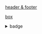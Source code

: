 [header & footer](https://github.com/kyechan99/capsule-render#readme)

[box](https://github.com/matchai/awesome-pinned-gists)

<details><summary>badge</summary>

### Collaborating Tool

- Git  
  
  - img alt="git" src="https://cdn.jsdelivr.net/gh/devicons/devicon/icons/git/git-original-wordmark.svg" width="75" height="75"/>
  - img alt="Git" src="https://img.shields.io/badge/Git-F05032?style=flat-square&logo=Git&logoColor=white"/>
  - img alt="Git" src="https://img.shields.io/badge/Git-F05032?style=for-the-badge&logo=Git&logoColor=white"/>
  
- GitHub  
  
  - img alt="GitHub" src="https://cdn.jsdelivr.net/gh/devicons/devicon/icons/github/github-original-wordmark.svg" width="75" height="75"/>
  - img alt="GitHub" src="https://img.shields.io/badge/GitHub-181717?style=flat-square&logo=GitHub&logoColor=white"/>
  - img alt="GitHub" src="https://img.shields.io/badge/GitHub-181717?style=for-the-badge&logo=GitHub&logoColor=white"/>

---  

### IDE

- img alt="vscode" src="https://img.shields.io/badge/Visual%20Studio%20Code-4479A1?style=flat-square&logo=Visual Studio Code&logoColor=white"/>
- img alt="vscode" src="https://img.shields.io/badge/Visual%20Studio%20Code-4479A1?style=for-the-badge&logo=Visual Studio Code&logoColor=white"/>

- img alt="jupyternotebook" src="https://img.shields.io/badge/Jupyter%20Notebook-F37626?style=flat-square&logo=Jupyter&logoColor=white"/>
- img alt="jupyternotebook" src="https://img.shields.io/badge/Jupyter%20Notebook-F37626?style=for-the-badge&logo=Jupyter&logoColor=white"/>

- img alt="googlecolab" src="https://img.shields.io/badge/Google%20Colab-F9AB00?style=flat-square&logo=Google Colab&logoColor=white"/>
- img alt="googlecolab" src="https://img.shields.io/badge/Google%20Colab-F9AB00?style=for-the-badge&logo=Google Colab&logoColor=white"/>

- img alt="eclipse" src="https://img.shields.io/badge/Eclipse-2C2255?style=flat-square&logo=Eclipse IDE&logoColor=white"/>
- img alt="eclipse" src="https://img.shields.io/badge/Eclipse-2C2255?style=for-the-badge&logo=Eclipse IDE&logoColor=white"/>

- img alt="IntelliJ IDEA" src="https://img.shields.io/badge/IntelliJ-000000?style=flat-square&logo=IntelliJ IDEA&logoColor=white"/>
- img alt="IntelliJ IDEA" src="https://img.shields.io/badge/IntelliJ-000000?style=for-the-badge&logo=IntelliJ IDEA&logoColor=white"/>
  
---  
  
### DB  
  
- mysql
  
  - img alt="mysql" src="https://cdn.jsdelivr.net/gh/devicons/devicon/icons/mysql/mysql-original-wordmark.svg" width="75" height="75"/>
  - img alt="mysql" src="https://img.shields.io/badge/MySQL-4479A1?style=flat-square&logo=MySQL&logoColor=white"/>
  - img alt="mysql" src="https://img.shields.io/badge/MySQL-4479A1?style=for-the-badge&logo=MySQL&logoColor=white"/>

---

### PYTHON  
  
- Python
  - img alt="python" src="https://cdn.jsdelivr.net/gh/devicons/devicon/icons/python/python-original-wordmark.svg" width="75" height="75"/>
  - img alt="Python" src="https://img.shields.io/badge/python%20-%2314354C.svg?style=flat-square&logo=python&logoColor=white"/>
  - img alt="Python" src="https://img.shields.io/badge/python%20-%2314354C.svg?style=for-the-badge&logo=python&logoColor=white"/>
  
- 자료 수집
  - img alt="beautifulsoup" src="https://img.shields.io/badge/beautifulsoup-F3E2A9?style=flat-square&logo=Bitdefender&logoColor=black"/>
  - img alt="beautifulsoup" src="https://img.shields.io/badge/beautifulsoup-F3E2A9?style=for-the-badge&logo=Bitdefender&logoColor=black"/>
  
  - img alt="selenium" src="https://img.shields.io/badge/selenium-43B02A?style=flat-square&logo=Selenium&logoColor=white"/>
  - img alt="selenium" src="https://img.shields.io/badge/selenium-43B02A?style=for-the-badge&logo=Selenium&logoColor=white"/>

- 자료 처리 및 분석
  - img alt="numpy" src="https://img.shields.io/badge/numpy-013243?style=flat-square&logo=numpy&logoColor=white"/>
  - img alt="numpy" src="https://img.shields.io/badge/numpy-013243?style=for-the-badge&logo=numpy&logoColor=white"/>
  
  - img alt="pandas" src="https://img.shields.io/badge/pandas-150458?style=flat-square&logo=pandas&logoColor=white"/>
  - img alt="pandas" src="https://img.shields.io/badge/pandas-150458?style=for-the-badge&logo=pandas&logoColor=white"/>

- 자료 시각화
  - img alt="plotly" src="https://img.shields.io/badge/plotly-3F4F75?style=flat-square&logo=Plotly&logoColor=white"/>
  - img alt="plotly" src="https://img.shields.io/badge/plotly-3F4F75?style=for-the-badge&logo=Plotly&logoColor=white"/>
  
  - img alt="folium" src="https://img.shields.io/badge/folium-77B829?style=flat-square&logo=Folium&logoColor=white"/>
  - img alt="folium" src="https://img.shields.io/badge/folium-77B829?style=for-the-badge&logo=Folium&logoColor=white"/>
  
  - img alt="wordcloud" src="https://img.shields.io/badge/wordcloud-3693F3?style=flat-square&logo=iCloud&logoColor=white"/>
  - img alt="wordcloud" src="https://img.shields.io/badge/wordcloud-3693F3?style=for-the-badge&logo=iCloud&logoColor=white"/>
  
  - img alt="streamlit" src="https://img.shields.io/badge/streamlit-FF4B4B?style=flat-square&logo=Streamlit&logoColor=white"/>
  - img alt="streamlit" src="https://img.shields.io/badge/streamlit-FF4B4B?style=for-the-badge&logo=Streamlit&logoColor=white"/>
  
- 인공지능  
  - img alt="scikitlearn" src="https://img.shields.io/badge/scikitlearn-F7931E?style=flat-square&logo=scikit-learn&logoColor=white"/>
  - img alt="scikitlearn" src="https://img.shields.io/badge/scikitlearn-F7931E?style=for-the-badge&logo=scikit-learn&logoColor=white"/>
  
  - img alt="tensorflow" src="https://img.shields.io/badge/tensorflow-FF6F00?style=flat-square&logo=tensorflow&logoColor=white"/>
  - img alt="tensorflow" src="https://img.shields.io/badge/tensorflow-FF6F00?style=for-the-badge&logo=tensorflow&logoColor=white"/>

- 백엔드
  - img alt="FastAPI" src="https://img.shields.io/badge/FastAPI-009688?style=flat-square&logo=scikit-learn&logoColor=white"/>
  - img alt="FastAPI" src="https://img.shields.io/badge/FastAPI-009688?style=for-the-badge&logo=scikit-learn&logoColor=white"/>  
  
---  

### FrontEnd

- html  
  - img alt="html5" src="https://cdn.jsdelivr.net/gh/devicons/devicon/icons/html5/html5-original-wordmark.svg" width="75" height="75"/>
  - img alt="html5" src="https://img.shields.io/badge/HTML5-E34F26?&style=flat-square&logo=html5&logoColor=white"/> 
  - img alt="html5" src="https://img.shields.io/badge/HTML5-E34F26?&style=for-the-badge&logo=html5&logoColor=white"/> 
  
- css  
  - img alt="css3" src="https://cdn.jsdelivr.net/gh/devicons/devicon/icons/css3/css3-original-wordmark.svg" width="75" height="75"/>
  - img alt="css3" src="https://img.shields.io/badge/CSS3-E4405F?style=flat-square&logo=CSS3&logoColor=#1572B6"/>
  - img alt="css3" src="https://img.shields.io/badge/CSS3-E4405F?style=for-the-badge&logo=CSS3&logoColor=#1572B6"/>  
  
- JS
  - img alt="javascript" src="https://cdn.jsdelivr.net/gh/devicons/devicon/icons/javascript/javascript-original.svg" width="75" height="75"/>
  - img alt="JavaScript" src="https://img.shields.io/badge/javascript%20-%23323330.svg?&style=flat-square&logo=javascript&logoColor=%23F7DF1E"/>
  - img alt="JavaScript" src="https://img.shields.io/badge/javascript%20-%23323330.svg?&style=for-the-badge&logo=javascript&logoColor=%23F7DF1E"/>

- FrameWork
  - img alt="tailwind" src="https://img.shields.io/badge/tailwind-06B6D4?style=flat-square&logo=Tailwind CSS&logoColor=white"/>
  - img alt="tailwind" src="https://img.shields.io/badge/tailwind-06B6D4?style=for-the-badge&logo=Tailwind CSS&logoColor=white"/>
  
  - img alt="node.js" src="https://img.shields.io/badge/Node.js-339933?style=flat-square&logo=Node.js&logoColor=white"/>
  - img alt="node.js" src="https://img.shields.io/badge/Node.js-339933?style=for-the-badge&logo=Node.js&logoColor=white"/>
  
  - img alt="npm" src="https://img.shields.io/badge/npm-CB3837?style=flat-square&logo=ESLint&logoColor=white"/>
  - img alt="npm" src="https://img.shields.io/badge/npm-CB3837?style=for-the-badge&logo=ESLint&logoColor=white"/>
  
  - img alt="eslint" src="https://img.shields.io/badge/ESLint-4B32C3?style=flat-square&logo=ESLint&logoColor=white"/>
  - img alt="eslint" src="https://img.shields.io/badge/ESLint-4B32C3?style=for-the-badge&logo=ESLint&logoColor=white"/>
  
  - img alt="React" src="https://img.shields.io/badge/React-61DAFB?style=flat-square&logo=Tailwind CSS&logoColor=white"/>  
  - img alt="React" src="https://img.shields.io/badge/React-61DAFB?style=for-the-badge&logo=Tailwind CSS&logoColor=white"/>  

---

### JAVA

- Java
  - img alt="java" src="https://cdn.jsdelivr.net/gh/devicons/devicon/icons/java/java-original-wordmark.svg" width="75" height="75"/>

- FrameWork
  - img alt="Spring" src="https://img.shields.io/badge/Spring-6DB33F?style=flat-square&logo=scikit-learn&logoColor=white"/>
  - img alt="Spring" src="https://img.shields.io/badge/Spring-6DB33F?style=for-the-badge&logo=scikit-learn&logoColor=white"/>
  
  - img alt="Swagger" src="https://img.shields.io/badge/Swagger-85EA2D?style=flat-square&logo=scikit-learn&logoColor=white"/>
  - img alt="Swagger" src="https://img.shields.io/badge/Swagger-85EA2D?style=for-the-badge&logo=scikit-learn&logoColor=white"/>
  
</details>
